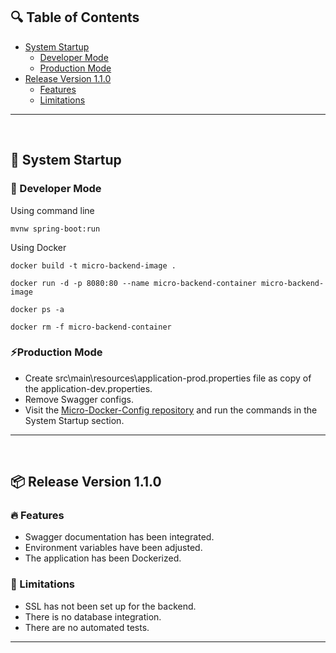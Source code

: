 ## 🔍 Table of Contents

- [System Startup](#system-startup)
  - [Developer Mode](#developer-mode)
  - [Production Mode](#production-mode)
- [Release Version 1.1.0](#release/1.1.0)
  - [Features](#features)
  - [Limitations](#limitations)
 
<hr/> 
<br/>
  
<h2 id="system-startup">🚀 System Startup</h2> 

<h3 id="developer-mode">🧪 Developer Mode</h3> 

Using command line

```
mvnw spring-boot:run
```

Using Docker

```
docker build -t micro-backend-image .

docker run -d -p 8080:80 --name micro-backend-container micro-backend-image

docker ps -a

docker rm -f micro-backend-container
```


<h3 id="production-mode">⚡Production Mode</h3> 

* Create src\main\resources\application-prod.properties file as copy of the application-dev.properties.
* Remove Swagger configs.
* Visit the [Micro-Docker-Config repository](https://github.com/ahmettoguz/Micro-Docker-Config) and run the commands in the System Startup section.

<hr/> 
<br/>

<h2 id="release/1.1.0">📦 Release Version 1.1.0</h2> 


<h3 id="features">🔥 Features</h3>

+ Swagger documentation has been integrated.
+ Environment variables have been adjusted.
+ The application has been Dockerized.

  
<h3 id="limitations">🚧 Limitations</h3>

- SSL has not been set up for the backend.
- There is no database integration.
- There are no automated tests.

<hr/>
